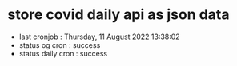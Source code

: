 # store covid daily api as json data

- last cronjob : Thursday, 11 August 2022 13:38:02
- status og cron : success
- status daily cron : success
      
      